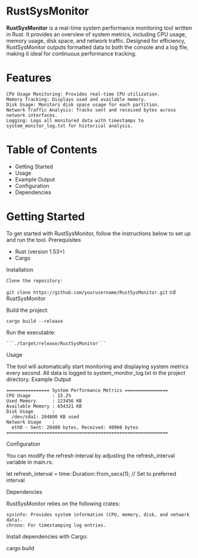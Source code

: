 # RustSysMonitor
**RustSysMonitor** is a real-time system performance monitoring tool written in Rust. It provides an overview of system metrics, including CPU usage, memory usage, disk space, and network traffic. Designed for efficiency, RustSysMonitor outputs formatted data to both the console and a log file, making it ideal for continuous performance tracking.

# Features

    CPU Usage Monitoring: Provides real-time CPU utilization.
    Memory Tracking: Displays used and available memory.
    Disk Usage: Monitors disk space usage for each partition.
    Network Traffic Analysis: Tracks sent and received bytes across network interfaces.
    Logging: Logs all monitored data with timestamps to system_monitor_log.txt for historical analysis.

# Table of Contents

   - Getting Started
   - Usage
   - Example Output
   - Configuration
   - Dependencies

# Getting Started

To get started with RustSysMonitor, follow the instructions below to set up and run the tool.
Prerequisites

   - Rust (version 1.53+)
   - Cargo

Installation

    Clone the repository:

``` git clone https://github.com/yourusername/RustSysMonitor.git ```
cd RustSysMonitor

Build the project:

```cargo build --release```

Run the executable:

    ```./target/release/RustSysMonitor```

Usage

The tool will automatically start monitoring and displaying system metrics every second. All data is logged to system_monitor_log.txt in the project directory.
Example Output
```
================ System Performance Metrics ================
CPU Usage        : 15.2%
Used Memory      : 123456 KB
Available Memory : 654321 KB
Disk Usage       :
  /dev/sda1: 204800 KB used
Network Usage    :
  eth0 - Sent: 20480 bytes, Received: 40960 bytes
============================================================
```

Configuration

You can modify the refresh interval by adjusting the refresh_interval variable in main.rs:

let refresh_interval = time::Duration::from_secs(1); // Set to preferred interval

Dependencies

RustSysMonitor relies on the following crates:

    sysinfo: Provides system information (CPU, memory, disk, and network data).
    chrono: For timestamping log entries.

Install dependencies with Cargo:

cargo build
